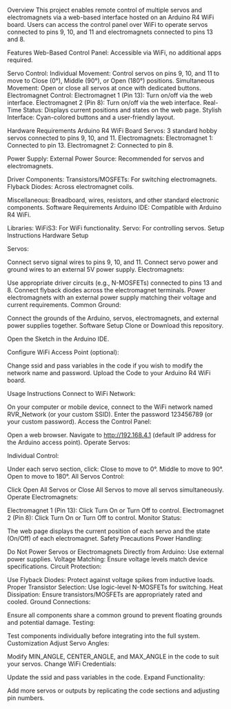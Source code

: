 Overview
This project enables remote control of multiple servos and electromagnets via a web-based interface hosted on an Arduino R4 WiFi board. Users can access the control panel over WiFi to operate servos connected to pins 9, 10, and 11 and electromagnets connected to pins 13 and 8.

Features
Web-Based Control Panel: Accessible via WiFi, no additional apps required.

Servo Control:
Individual Movement: Control servos on pins 9, 10, and 11 to move to Close (0°), Middle (90°), or Open (180°) positions.
Simultaneous Movement: Open or close all servos at once with dedicated buttons.
Electromagnet Control:
Electromagnet 1 (Pin 13): Turn on/off via the web interface.
Electromagnet 2 (Pin 8): Turn on/off via the web interface.
Real-Time Status: Displays current positions and states on the web page.
Stylish Interface: Cyan-colored buttons and a user-friendly layout.

Hardware Requirements
Arduino R4 WiFi Board
Servos: 3 standard hobby servos connected to pins 9, 10, and 11.
Electromagnets:
Electromagnet 1: Connected to pin 13.
Electromagnet 2: Connected to pin 8.

Power Supply:
External Power Source: Recommended for servos and electromagnets.

Driver Components:
Transistors/MOSFETs: For switching electromagnets.
Flyback Diodes: Across electromagnet coils.

Miscellaneous:
Breadboard, wires, resistors, and other standard electronic components.
Software Requirements
Arduino IDE: Compatible with Arduino R4 WiFi.

Libraries:
WiFiS3: For WiFi functionality.
Servo: For controlling servos.
Setup Instructions
Hardware Setup

Servos:

Connect servo signal wires to pins 9, 10, and 11.
Connect servo power and ground wires to an external 5V power supply.
Electromagnets:

Use appropriate driver circuits (e.g., N-MOSFETs) connected to pins 13 and 8.
Connect flyback diodes across the electromagnet terminals.
Power electromagnets with an external power supply matching their voltage and current requirements.
Common Ground:

Connect the grounds of the Arduino, servos, electromagnets, and external power supplies together.
Software Setup
Clone or Download this repository.

Open the Sketch in the Arduino IDE.

Configure WiFi Access Point (optional):

Change ssid and pass variables in the code if you wish to modify the network name and password.
Upload the Code to your Arduino R4 WiFi board.

Usage Instructions
Connect to WiFi Network:

On your computer or mobile device, connect to the WiFi network named RVR_Network (or your custom SSID).
Enter the password 123456789 (or your custom password).
Access the Control Panel:

Open a web browser.
Navigate to http://192.168.4.1 (default IP address for the Arduino access point).
Operate Servos:

Individual Control:

Under each servo section, click:
Close to move to 0°.
Middle to move to 90°.
Open to move to 180°.
All Servos Control:

Click Open All Servos or Close All Servos to move all servos simultaneously.
Operate Electromagnets:

Electromagnet 1 (Pin 13):
Click Turn On or Turn Off to control.
Electromagnet 2 (Pin 8):
Click Turn On or Turn Off to control.
Monitor Status:

The web page displays the current position of each servo and the state (On/Off) of each electromagnet.
Safety Precautions
Power Handling:

Do Not Power Servos or Electromagnets Directly from Arduino: Use external power supplies.
Voltage Matching: Ensure voltage levels match device specifications.
Circuit Protection:

Use Flyback Diodes: Protect against voltage spikes from inductive loads.
Proper Transistor Selection: Use logic-level N-MOSFETs for switching.
Heat Dissipation: Ensure transistors/MOSFETs are appropriately rated and cooled.
Ground Connections:

Ensure all components share a common ground to prevent floating grounds and potential damage.
Testing:

Test components individually before integrating into the full system.
Customization
Adjust Servo Angles:

Modify MIN_ANGLE, CENTER_ANGLE, and MAX_ANGLE in the code to suit your servos.
Change WiFi Credentials:

Update the ssid and pass variables in the code.
Expand Functionality:

Add more servos or outputs by replicating the code sections and adjusting pin numbers.
